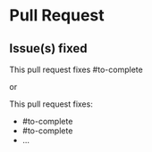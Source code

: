 # Pull Request

## Issue(s) fixed

This pull request fixes #to-complete

or

This pull request fixes:

- #to-complete
- #to-complete
- ...

